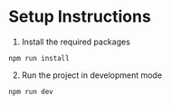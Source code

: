 # Setup Instructions

1. Install the required packages

```
npm run install
```

2. Run the project in development mode

```
npm run dev
```
